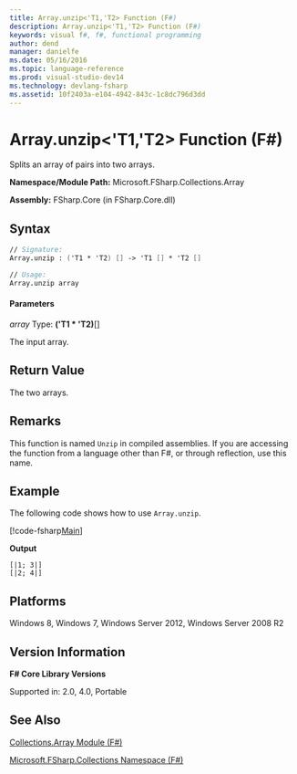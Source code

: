 ```yaml
---
title: Array.unzip<'T1,'T2> Function (F#)
description: Array.unzip<'T1,'T2> Function (F#)
keywords: visual f#, f#, functional programming
author: dend
manager: danielfe
ms.date: 05/16/2016
ms.topic: language-reference
ms.prod: visual-studio-dev14
ms.technology: devlang-fsharp
ms.assetid: 10f2403a-e104-4942-843c-1c8dc796d3dd 
---
```


# Array.unzip<'T1,'T2> Function (F#)

Splits an array of pairs into two arrays.

**Namespace/Module Path:** Microsoft.FSharp.Collections.Array

**Assembly:** FSharp.Core (in FSharp.Core.dll)


## Syntax

```fsharp
// Signature:
Array.unzip : ('T1 * 'T2) [] -> 'T1 [] * 'T2 []

// Usage:
Array.unzip array
```

#### Parameters
*array*
Type: **('T1 &#42; 'T2)**[[]](https://msdn.microsoft.com/library/def20292-9aae-4596-9275-b94e594f8493)


The input array.

## Return Value

The two arrays.

## Remarks
This function is named `Unzip` in compiled assemblies. If you are accessing the function from a language other than F#, or through reflection, use this name.

## Example

The following code shows how to use `Array.unzip`.

[!code-fsharp[Main](../../../samples/snippets/fsarrays/snippet70.fs)]

**Output**

```
[|1; 3|]
[|2; 4|]
```

## Platforms
Windows 8, Windows 7, Windows Server 2012, Windows Server 2008 R2


## Version Information
**F# Core Library Versions**

Supported in: 2.0, 4.0, Portable

## See Also
[Collections.Array Module &#40;F&#35;&#41;](Collections.Array-Module-%5BFSharp%5D.md)

[Microsoft.FSharp.Collections Namespace &#40;F&#35;&#41;](Microsoft.FSharp.Collections-Namespace-%5BFSharp%5D.md)